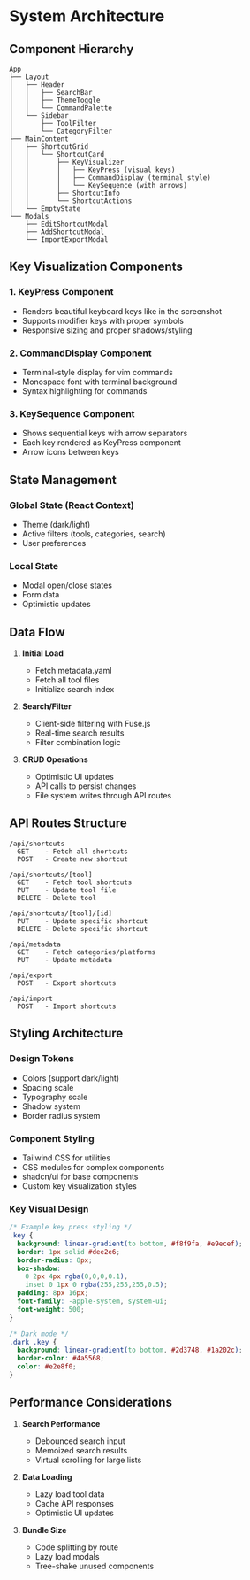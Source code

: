 # System Architecture

## Component Hierarchy

```
App
├── Layout
│   ├── Header
│   │   ├── SearchBar
│   │   ├── ThemeToggle
│   │   └── CommandPalette
│   └── Sidebar
│       ├── ToolFilter
│       └── CategoryFilter
├── MainContent
│   ├── ShortcutGrid
│   │   └── ShortcutCard
│   │       ├── KeyVisualizer
│   │       │   ├── KeyPress (visual keys)
│   │       │   ├── CommandDisplay (terminal style)
│   │       │   └── KeySequence (with arrows)
│   │       ├── ShortcutInfo
│   │       └── ShortcutActions
│   └── EmptyState
└── Modals
    ├── EditShortcutModal
    ├── AddShortcutModal
    └── ImportExportModal
```

## Key Visualization Components

### 1. KeyPress Component
- Renders beautiful keyboard keys like in the screenshot
- Supports modifier keys with proper symbols
- Responsive sizing and proper shadows/styling

### 2. CommandDisplay Component
- Terminal-style display for vim commands
- Monospace font with terminal background
- Syntax highlighting for commands

### 3. KeySequence Component
- Shows sequential keys with arrow separators
- Each key rendered as KeyPress component
- Arrow icons between keys

## State Management

### Global State (React Context)
- Theme (dark/light)
- Active filters (tools, categories, search)
- User preferences

### Local State
- Modal open/close states
- Form data
- Optimistic updates

## Data Flow

1. **Initial Load**
   - Fetch metadata.yaml
   - Fetch all tool files
   - Initialize search index

2. **Search/Filter**
   - Client-side filtering with Fuse.js
   - Real-time search results
   - Filter combination logic

3. **CRUD Operations**
   - Optimistic UI updates
   - API calls to persist changes
   - File system writes through API routes

## API Routes Structure

```
/api/shortcuts
  GET    - Fetch all shortcuts
  POST   - Create new shortcut

/api/shortcuts/[tool]
  GET    - Fetch tool shortcuts
  PUT    - Update tool file
  DELETE - Delete tool

/api/shortcuts/[tool]/[id]
  PUT    - Update specific shortcut
  DELETE - Delete specific shortcut

/api/metadata
  GET    - Fetch categories/platforms
  PUT    - Update metadata

/api/export
  POST   - Export shortcuts

/api/import
  POST   - Import shortcuts
```

## Styling Architecture

### Design Tokens
- Colors (support dark/light)
- Spacing scale
- Typography scale
- Shadow system
- Border radius system

### Component Styling
- Tailwind CSS for utilities
- CSS modules for complex components
- shadcn/ui for base components
- Custom key visualization styles

### Key Visual Design
```css
/* Example key press styling */
.key {
  background: linear-gradient(to bottom, #f8f9fa, #e9ecef);
  border: 1px solid #dee2e6;
  border-radius: 8px;
  box-shadow: 
    0 2px 4px rgba(0,0,0,0.1),
    inset 0 1px 0 rgba(255,255,255,0.5);
  padding: 8px 16px;
  font-family: -apple-system, system-ui;
  font-weight: 500;
}

/* Dark mode */
.dark .key {
  background: linear-gradient(to bottom, #2d3748, #1a202c);
  border-color: #4a5568;
  color: #e2e8f0;
}
```

## Performance Considerations

1. **Search Performance**
   - Debounced search input
   - Memoized search results
   - Virtual scrolling for large lists

2. **Data Loading**
   - Lazy load tool data
   - Cache API responses
   - Optimistic UI updates

3. **Bundle Size**
   - Code splitting by route
   - Lazy load modals
   - Tree-shake unused components